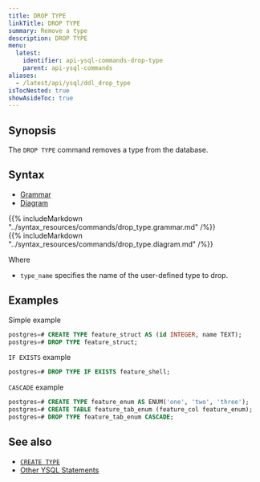 ```yaml
---
title: DROP TYPE
linkTitle: DROP TYPE
summary: Remove a type
description: DROP TYPE
menu:
  latest:
    identifier: api-ysql-commands-drop-type
    parent: api-ysql-commands
aliases:
  - /latest/api/ysql/ddl_drop_type
isTocNested: true
showAsideToc: true
---
```


## Synopsis

The `DROP TYPE` command removes a type from the database.

## Syntax

<ul class="nav nav-tabs nav-tabs-yb">
  <li >
    <a href="#grammar" class="nav-link active" id="grammar-tab" data-toggle="tab" role="tab" aria-controls="grammar" aria-selected="true">
      <i class="fas fa-file-alt" aria-hidden="true"></i>
      Grammar
    </a>
  </li>
  <li>
    <a href="#diagram" class="nav-link" id="diagram-tab" data-toggle="tab" role="tab" aria-controls="diagram" aria-selected="false">
      <i class="fas fa-project-diagram" aria-hidden="true"></i>
      Diagram
    </a>
  </li>
</ul>

<div class="tab-content">
  <div id="grammar" class="tab-pane fade show active" role="tabpanel" aria-labelledby="grammar-tab">
    {{% includeMarkdown "../syntax_resources/commands/drop_type.grammar.md" /%}}
  </div>
  <div id="diagram" class="tab-pane fade" role="tabpanel" aria-labelledby="diagram-tab">
    {{% includeMarkdown "../syntax_resources/commands/drop_type.diagram.md" /%}}
  </div>
</div>

Where

- `type_name` specifies the name of the user-defined type to drop.

## Examples

Simple example

```sql
postgres=# CREATE TYPE feature_struct AS (id INTEGER, name TEXT);
postgres=# DROP TYPE feature_struct;
```

`IF EXISTS` example

```sql
postgres=# DROP TYPE IF EXISTS feature_shell;
```

`CASCADE` example

```sql
postgres=# CREATE TYPE feature_enum AS ENUM('one', 'two', 'three');
postgres=# CREATE TABLE feature_tab_enum (feature_col feature_enum);
postgres=# DROP TYPE feature_tab_enum CASCADE;
```

## See also

- [`CREATE TYPE`](../ddl_create_type)
- [Other YSQL Statements](..)
